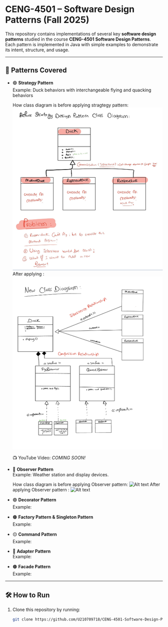 # CENG-4501 – Software Design Patterns (Fall 2025)

This repository contains implementations of several key **software design patterns** studied in the course **CENG-4501 Software Design Patterns**.  
Each pattern is implemented in Java with simple examples to demonstrate its intent, structure, and usage.

---

## 📂 Patterns Covered

- 🟢 **Strategy Pattern**  
  Example: Duck behaviors with interchangeable flying and quacking behaviors 

  How class diagram is before applying stragtegy pattern:
  ![Alt text](PICS/BeforeStragtegyPattern.jpeg)
  After applying :
   ![Alt text](PICS/AfterStragtegyPattern.jpeg)
 
  📺 YouTube Video: *COMING SOON!*

- 🔵 **Observer Pattern**  
  Example: Weather station and display devices.
  
  How class diagram is before applying Observer pattern:
  ![Alt text](PICS/BeforeObserverPattern.jpeg)
  After applying Observer pattern :
   ![Alt text](PICS/AfterObserverPattern.jpeg)

- 🟣 **Decorator Pattern**  
  Example:

- 🟠 **Factory Pattern & Singleton Pattern**  
  Example:

- 🟡 **Command Pattern**  
  Example:

- 🔴 **Adapter Pattern**  
  Example:

- 🟤 **Facade Pattern**  
  Example:

---

## 🛠️ How to Run

1. Clone this repository by running:  
   ```bash
   git clone https://github.com/U210709718/CENG-4501-Software-Design-Patterns.git
